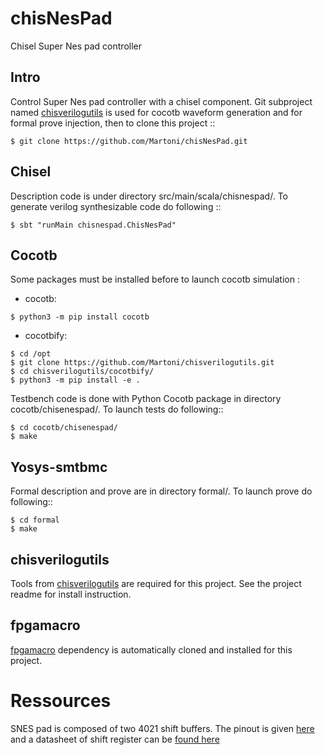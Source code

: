 # chisNesPad
Chisel Super Nes pad controller

## Intro
Control Super Nes pad controller with a chisel component. Git subproject named [chisverilogutils](https://github.com/Martoni/chisverilogutils) is used for cocotb waveform generation and for formal prove injection, then to clone this project ::

```
$ git clone https://github.com/Martoni/chisNesPad.git
```

## Chisel

Description code is under directory src/main/scala/chisnespad/. To generate verilog synthesizable code do following ::

```
$ sbt "runMain chisnespad.ChisNesPad"
```

## Cocotb

Some packages must be installed before to launch cocotb simulation :

- cocotb:

```Shell
$ python3 -m pip install cocotb
```
- cocotbify:

``` Shell
$ cd /opt
$ git clone https://github.com/Martoni/chisverilogutils.git
$ cd chisverilogutils/cocotbify/
$ python3 -m pip install -e .
```

Testbench code is done with Python Cocotb package in directory cocotb/chisenespad/. To launch tests do following::

```
$ cd cocotb/chisenespad/
$ make
```

## Yosys-smtbmc

Formal description and prove are in directory formal/. To launch prove do following::
```
$ cd formal
$ make
```

## chisverilogutils

Tools from [chisverilogutils](https://github.com/Martoni/chisverilogutils.git) are required for this project. See the project
readme for install instruction.

## fpgamacro

[fpgamacro](https://github.com/Martoni/fpgamacro) dependency is automatically cloned and installed for this project.

# Ressources

SNES pad is composed of two 4021 shift buffers. The pinout is given
[here](https://pinoutguide.com/Game/snescontroller_pinout.shtml) and a datasheet
of shift register can be [found here](http://www.st.com/content/ccc/resource/technical/document/datasheet/aa/2e/a7/49/58/cc/4a/9e/CD00002651.pdf/files/CD00002651.pdf/jcr:content/translations/en.CD00002651.pdf)
